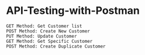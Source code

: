 # API-Testing-with-Postman

    GET Method: Get Customer list
    POST Method: Create New Customer
    PUT Method: Update Customer
    GET Method: Get Specific Customer
    POST Method: Create Duplicate Customer
    

